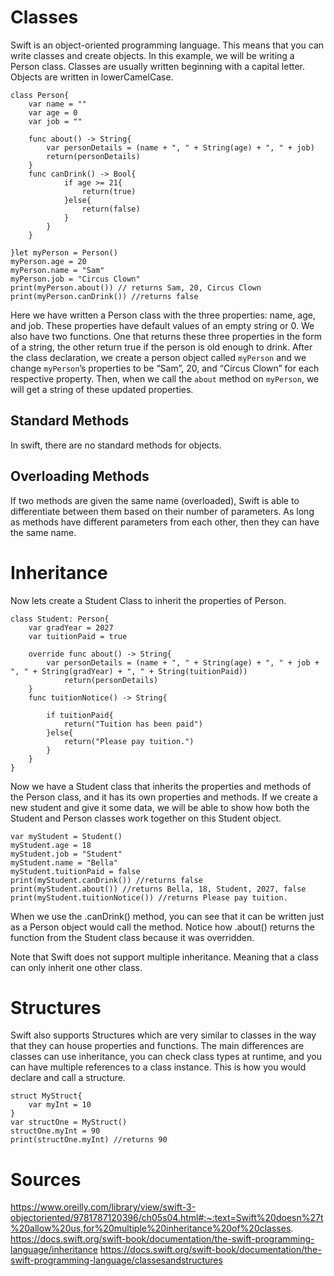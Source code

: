 # Classes
Swift is an object-oriented programming language. This means that you can write classes and create objects. In this example, we will be writing a Person class. Classes are usually written beginning with a capital letter. Objects are written in lowerCamelCase. 
```
class Person{
    var name = ""
    var age = 0
    var job = ""
    
    func about() -> String{
        var personDetails = (name + ", " + String(age) + ", " + job)
        return(personDetails)
    }
    func canDrink() -> Bool{
            if age >= 21{
                return(true)
            }else{
                return(false)
            }
        }
    }

}let myPerson = Person()
myPerson.age = 20
myPerson.name = "Sam"
myPerson.job = "Circus Clown"
print(myPerson.about()) // returns Sam, 20, Circus Clown
print(myPerson.canDrink()) //returns false
```
Here we have written a Person class with the three properties: name, age, and job. These properties have default values of an empty string or 0. We also have two functions. One that returns these three properties in the form of a string, the other return true if the person is old enough to drink. After the class declaration, we create a person object called `myPerson` and we change `myPerson`’s properties to be “Sam”, 20, and “Circus Clown” for each respective property. Then, when we call the `about` method on `myPerson`, we will get a string of these updated properties. 
## Standard Methods
In swift, there are no standard methods for objects. 
## Overloading Methods
If two methods are given the same name (overloaded), Swift is able to differentiate between them based on their number of parameters. As long as methods have different parameters from each other, then they can have the same name. 
# Inheritance
Now lets create a Student Class to inherit the properties of Person. 
```
class Student: Person{
    var gradYear = 2027
    var tuitionPaid = true
    
    override func about() -> String{
        var personDetails = (name + ", " + String(age) + ", " + job + ", " + String(gradYear) + ", " + String(tuitionPaid))
            return(personDetails)
    }
    func tuitionNotice() -> String{
        
        if tuitionPaid{
            return("Tuition has been paid")
        }else{
            return("Please pay tuition.")
        }
    }
}
```

Now we have a Student class that inherits the properties and methods of the Person class, and it has its own properties and methods. If we create a new student and give it some data, we will be able to show how both the Student and Person classes work together on this Student object. 
```
var myStudent = Student()
myStudent.age = 18
myStudent.job = "Student"
myStudent.name = "Bella"
myStudent.tuitionPaid = false
print(myStudent.canDrink()) //returns false
print(myStudent.about()) //returns Bella, 18, Student, 2027, false
print(myStudent.tuitionNotice()) //returns Please pay tuition.
```
When we use the .canDrink() method, you can see that it can be written just as a Person object would call the method. Notice how .about() returns the function from the Student class because it was overridden. 

Note that Swift does not support multiple inheritance. Meaning that a class can only inherit one other class. 

# Structures
Swift also supports Structures which are very similar to classes in the way that they can house properties and functions. The main differences are classes can use inheritance, you can check class types at runtime, and you can have multiple references to a class instance. This is how you would declare and call a structure.
```
struct MyStruct{
    var myInt = 10
}
var structOne = MyStruct()
structOne.myInt = 90
print(structOne.myInt) //returns 90
```
# Sources
https://www.oreilly.com/library/view/swift-3-objectoriented/9781787120396/ch05s04.html#:~:text=Swift%20doesn%27t%20allow%20us,for%20multiple%20inheritance%20of%20classes.
https://docs.swift.org/swift-book/documentation/the-swift-programming-language/inheritance
https://docs.swift.org/swift-book/documentation/the-swift-programming-language/classesandstructures
